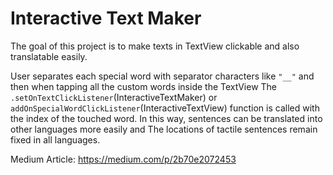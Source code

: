 # Interactive Text Maker

The goal of this project is to make texts in TextView clickable and also translatable easily.

User separates each special word with separator characters like `"__"`
and then when tapping all the custom words inside the TextView The `.setOnTextClickListener`(InteractiveTextMaker) or 
`addOnSpecialWordClickListener`(InteractiveTextView) function is called with the index of the touched word. 
In this way, sentences can be translated into other languages more easily and The locations of tactile sentences
remain fixed in all languages.

Medium Article: https://medium.com/p/2b70e2072453
